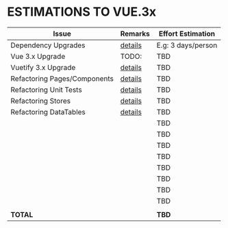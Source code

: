 # ESTIMATIONS TO VUE.3x

| Issue                        | Remarks                           | Effort Estimation  |
| ---------------------------- | --------------------------------- | ------------------ |
| Dependency Upgrades          | [details](DEPENDENCY-UPGRADES.md) | E.g: 3 days/person |
| Vue 3.x Upgrade              | TODO:                             | TBD                |
| Vuetify 3.x Upgrade          | [details](VUETIFY-UPGRADE.md)     | TBD                |
| Refactoring Pages/Components | [details](FilesToBeRefactored.md) | TBD                |
| Refactoring Unit Tests       | [details](TESTING.md)             | TBD                |
| Refactoring Stores           | [details](STORE-REFACTORING.md)   | TBD                |
| Refactoring DataTables       | [details](DATA-TABLES.md)         | TBD                |
|                              |                                   | TBD                |
|                              |                                   | TBD                |
|                              |                                   | TBD                |
|                              |                                   | TBD                |
|                              |                                   | TBD                |
|                              |                                   | TBD                |
|                              |                                   | TBD                |
|                              |                                   | TBD                |
|                              |                                   |                    |
| **TOTAL**                    |                                   | **TBD**            |

